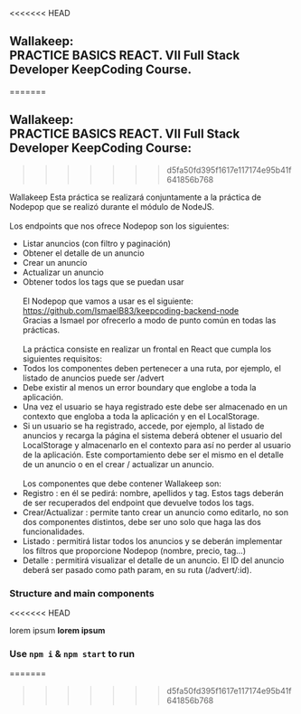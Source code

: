 <<<<<<< HEAD
## Wallakeep: <br>PRACTICE BASICS REACT. VII Full Stack Developer KeepCoding Course.
=======

## Wallakeep: <br>PRACTICE BASICS REACT. VII Full Stack Developer KeepCoding Course:
>>>>>>> d5fa50fd395f1617e117174e95b41f641856b768

Wallakeep
Esta práctica se realizará conjuntamente a la práctica de Nodepop que se realizó
durante el módulo de NodeJS.<br /><br />
Los endpoints que nos ofrece Nodepop son los siguientes:<br />
- Listar anuncios (con filtro y paginación)<br />
- Obtener el detalle de un anuncio<br />
- Crear un anuncio<br />
- Actualizar un anuncio<br />
- Obtener todos los tags que se puedan usar<br /><br />
El Nodepop que vamos a usar es el siguiente:<br />
https://github.com/IsmaelB83/keepcoding-backend-node<br />
Gracias a Ismael por ofrecerlo a modo de punto común en todas las prácticas.<br /><br />
La práctica consiste en realizar un frontal en React que cumpla los siguientes
requisitos:<br />
- Todos los componentes deben pertenecer a una ruta, por ejemplo, el listado
de anuncios puede ser /advert<br />
- Debe existir al menos un error boundary que englobe a toda la aplicación.<br />
- Una vez el usuario se haya registrado este debe ser almacenado en un<br />
contexto que engloba a toda la aplicación y en el LocalStorage.<br />
- Si un usuario se ha registrado, accede, por ejemplo, al listado de anuncios y
recarga la página el sistema deberá obtener el usuario del LocalStorage y
almacenarlo en el contexto para así no perder al usuario de la aplicación. Este
comportamiento debe ser el mismo en el detalle de un anuncio o en el crear /
actualizar un anuncio.<br /><br />
Los componentes que debe contener Wallakeep son:<br />
- Registro : en él se pedirá: nombre, apellidos y tag. Estos tags deberán de ser
recuperados del endpoint que devuelve todos los tags.<br />
- Crear/Actualizar : permite tanto crear un anuncio como editarlo, no son dos
componentes distintos, debe ser uno solo que haga las dos funcionalidades.<br />
- Listado : permitirá listar todos los anuncios y se deberán implementar los
filtros que proporcione Nodepop (nombre, precio, tag…)<br />
- Detalle : permitirá visualizar el detalle de un anuncio. El ID del anuncio deberá
ser pasado como path param, en su ruta (/advert/:id).<br />

### Structure and main components
<<<<<<< HEAD

lorem ipsum
**lorem ipsum**


### Use `npm i` & `npm start` to run
=======
>>>>>>> d5fa50fd395f1617e117174e95b41f641856b768
